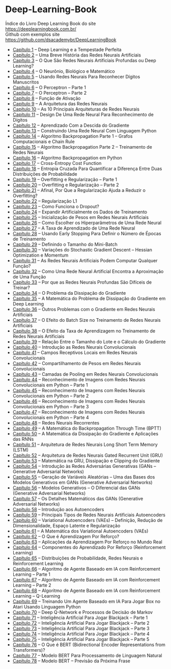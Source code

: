 # Deep-Learning-Book
 Índice do Livro Deep Learning Book do site https://deeplearningbook.com.br/ \
 Github com exemplos site https://github.com/dsacademybr/DeepLearningBook

* [Capítulo 1] – Deep Learning e a Tempestade Perfeita
* [Capítulo 2] – Uma Breve História das Redes Neurais Artificiais
* [Capítulo 3] – O Que São Redes Neurais Artificiais Profundas ou Deep Learning?
* [Capítulo 4] – O Neurônio, Biológico e Matemático
* [Capítulo 5] – Usando Redes Neurais Para Reconhecer Dígitos Manuscritos
* [Capítulo 6] – O Perceptron – Parte 1
* [Capítulo 7] – O Perceptron – Parte 2
* [Capítulo 8] – Função de Ativação
* [Capítulo 9] – A Arquitetura das Redes Neurais
* [Capítulo 10] – As 10 Principais Arquiteturas de Redes Neurais
* [Capítulo 11] – Design De Uma Rede Neural Para Reconhecimento de Dígitos
* [Capítulo 12] – Aprendizado Com a Descida do Gradiente
* [Capítulo 13] – Construindo Uma Rede Neural Com Linguagem Python
* [Capítulo 14] – Algoritmo Backpropagation Parte 1 – Grafos Computacionais e Chain Rule
* [Capítulo 15] – Algoritmo Backpropagation Parte 2 – Treinamento de Redes Neurais
* [Capítulo 16] – Algoritmo Backpropagation em Python
* [Capítulo 17] – Cross-Entropy Cost Function
* [Capítulo 18] – Entropia Cruzada Para Quantificar a Diferença Entre Duas Distribuições de Probabilidade
* [Capítulo 19] – Overfitting e Regularização – Parte 1
* [Capítulo 20] – Overfitting e Regularização – Parte 2
* [Capítulo 21] – Afinal, Por Que a Regularização Ajuda a Reduzir o Overfitting?
* [Capítulo 22] – Regularização L1
* [Capítulo 23] – Como Funciona o Dropout?
* [Capítulo 24] – Expandir Artificialmente os Dados de Treinamento
* [Capítulo 25] – Inicialização de Pesos em Redes Neurais Artificiais
* [Capítulo 26] – Como Escolher os Hiperparâmetros de Uma Rede Neural
* [Capítulo 27] – A Taxa de Aprendizado de Uma Rede Neural
* [Capítulo 28] – Usando Early Stopping Para Definir o Número de Épocas de Treinamento
* [Capítulo 29] – Definindo o Tamanho do Mini-Batch
* [Capítulo 30] – Variações do Stochastic Gradient Descent – Hessian Optimization e Momentum
* [Capítulo 31] – As Redes Neurais Artificiais Podem Computar Qualquer Função?
* [Capítulo 32] – Como Uma Rede Neural Artificial Encontra a Aproximação de Uma Função
* [Capítulo 33] – Por que as Redes Neurais Profundas São Difíceis de Treinar?
* [Capítulo 34] – O Problema da Dissipação do Gradiente
* [Capítulo 35] – A Matemática do Problema de Dissipação do Gradiente em Deep Learning
* [Capítulo 36] – Outros Problemas com o Gradiente em Redes Neurais Artificiais
* [Capítulo 37] – O Efeito do Batch Size no Treinamento de Redes Neurais Artificiais
* [Capítulo 38] – O Efeito da Taxa de Aprendizagem no Treinamento de Redes Neurais Artificiais
* [Capítulo 39] – Relação Entre o Tamanho do Lote e o Cálculo do Gradiente
* [Capítulo 40] – Introdução as Redes Neurais Convolucionais
* [Capítulo 41] – Campos Receptivos Locais em Redes Neurais Convolucionais
* [Capítulo 42] – Compartilhamento de Pesos em Redes Neurais Convolucionais
* [Capítulo 43] – Camadas de Pooling em Redes Neurais Convolucionais
* [Capítulo 44] – Reconhecimento de Imagens com Redes Neurais Convolucionais em Python – Parte 1
* [Capítulo 45] – Reconhecimento de Imagens com Redes Neurais Convolucionais em Python – Parte 2
* [Capítulo 46] – Reconhecimento de Imagens com Redes Neurais Convolucionais em Python – Parte 3
* [Capítulo 47] – Reconhecimento de Imagens com Redes Neurais Convolucionais em Python – Parte 4
* [Capítulo 48] – Redes Neurais Recorrentes
* [Capítulo 49] – A Matemática do Backpropagation Through Time (BPTT)
* [Capítulo 50] – A Matemática da Dissipação do Gradiente e Aplicações das RNNs
* [Capítulo 51] – Arquitetura de Redes Neurais Long Short Term Memory (LSTM)
* [Capítulo 52] – Arquitetura de Redes Neurais Gated Recurrent Unit (GRU)
* [Capítulo 53] – Matemática na GRU, Dissipação e Clipping do Gradiente
* [Capítulo 54] – Introdução às Redes Adversárias Generativas (GANs – Generative Adversarial Networks)
* [Capítulo 55] – Geração de Variáveis Aleatórias – Uma das Bases dos Modelos Generativos em GANs (Generative Adversarial Networks)
* [Capítulo 56] – Modelos Generativos – O Diferencial das GANs (Generative Adversarial Networks)
* [Capítulo 57] – Os Detalhes Matemáticos das GANs (Generative Adversarial Networks)
* [Capítulo 58] – Introdução aos Autoencoders
* [Capítulo 59] – Principais Tipos de Redes Neurais Artificiais Autoencoders
* [Capítulo 60] – Variational Autoencoders (VAEs) – Definição, Redução de Dimensionalidade, Espaço Latente e Regularização
* [Capítulo 61] – A Matemática dos Variational Autoencoders (VAEs)
* [Capítulo 62] – O Que é Aprendizagem Por Reforço?
* [Capítulo 63] – Aplicações da Aprendizagem Por Reforço no Mundo Real
* [Capítulo 64] – Componentes do Aprendizado Por Reforço (Reinforcement Learning)
* [Capítulo 65] – Distribuições de Probabilidade, Redes Neurais e Reinforcement Learning
* [Capítulo 66] – Algoritmo de Agente Baseado em IA com Reinforcement Learning – Parte 1
* [Capítulo 67] – Algoritmo de Agente Baseado em IA com Reinforcement Learning – Parte 2
* [Capítulo 68] – Algoritmo de Agente Baseado em IA com Reinforcement Learning – Q-Learning
* [Capítulo 69] – Treinando Um Agente Baseado em IA Para Jogar Box no Atari Usando Linguagem Python
* [Capítulo 70] – Deep Q-Network e Processos de Decisão de Markov
* [Capítulo 71] – Inteligência Artificial Para Jogar Blackjack – Parte 1
* [Capítulo 72] – Inteligência Artificial Para Jogar Blackjack – Parte 2
* [Capítulo 73] – Inteligência Artificial Para Jogar Blackjack – Parte 3
* [Capítulo 74] – Inteligência Artificial Para Jogar Blackjack – Parte 4
* [Capítulo 75] – Inteligência Artificial Para Jogar Blackjack – Parte 5
* [Capítulo 76] – O Que é BERT (Bidirectional Encoder Representations from Transformers)?
* [Capítulo 77] – Modelo BERT Para Processamento de Linguagem Natural
* [Capítulo 78] – Modelo BERT – Previsão da Próxima Frase

[Capítulo 1]: <https://deeplearningbook.com.br/deep-learning-a-tempestade-perfeita/>
[Capítulo 2]: <https://deeplearningbook.com.br/uma-breve-historia-das-redes-neurais-artificiais/>
[Capítulo 3]: <https://deeplearningbook.com.br/o-que-sao-redes-neurais-artificiais-profundas/>
[Capítulo 4]: <https://deeplearningbook.com.br/o-neuronio-biologico-e-matematico/>
[Capítulo 5]: <https://deeplearningbook.com.br/usando-redes-neurais-para-reconhecer-digitos-manuscritos/>
[Capítulo 6]: <https://deeplearningbook.com.br/o-perceptron-parte-1/>
[Capítulo 7]: <https://deeplearningbook.com.br/o-perceptron-parte-2/>
[Capítulo 8]: <https://deeplearningbook.com.br/funcao-de-ativacao/>
[Capítulo 9]: <https://deeplearningbook.com.br/a-arquitetura-das-redes-neurais/>
[Capítulo 10]: <https://deeplearningbook.com.br/as-10-principais-arquiteturas-de-redes-neurais/>
[Capítulo 11]: <https://deeplearningbook.com.br/construindo-uma-rede-neural-para-reconhecimento-de-digitos/>
[Capítulo 12]: <https://deeplearningbook.com.br/aprendizado-com-a-descida-do-gradiente/>
[Capítulo 13]: <https://deeplearningbook.com.br/construindo-uma-rede-neural-com-linguagem-python/>
[Capítulo 14]: <https://deeplearningbook.com.br/algoritmo-backpropagation-parte1-grafos-computacionais-e-chain-rule/>
[Capítulo 15]: <https://deeplearningbook.com.br/algoritmo-backpropagation-parte-2-treinamento-de-redes-neurais/>
[Capítulo 16]: <https://deeplearningbook.com.br/algoritmo-backpropagation-em-python/>
[Capítulo 17]: <https://deeplearningbook.com.br/cross-entropy-cost-function/>
[Capítulo 18]: <https://deeplearningbook.com.br/entropia-cruzada-para-quantificar-a-diferenca-entre-duas-distribuicoes-de-probabilidade/>
[Capítulo 19]: <https://deeplearningbook.com.br/overfitting-e-regularizacao-parte-1/>
[Capítulo 20]: <https://deeplearningbook.com.br/overfitting-e-regularizacao-parte-2/>
[Capítulo 21]: <https://deeplearningbook.com.br/afinal-por-que-a-regularizacao-ajuda-a-reduzir-o-overfitting/>
[Capítulo 22]: <https://deeplearningbook.com.br/capitulo-22-regularizacao-l1/>
[Capítulo 23]: <https://deeplearningbook.com.br/capitulo-23-como-funciona-o-dropout/>
[Capítulo 24]: <https://deeplearningbook.com.br/capitulo-24-expandir-artificialmente-os-dados-de-treinamento/>
[Capítulo 25]: <https://deeplearningbook.com.br/inicializacao-de-pesos-em-redes-neurais-artificiais/>
[Capítulo 26]: <https://deeplearningbook.com.br/capitulo-26-como-escolher-os-hiperparametros-de-uma-rede-neural/>
[Capítulo 27]: <https://deeplearningbook.com.br/a-taxa-de-aprendizado-de-uma-rede-neural/>
[Capítulo 28]: <https://deeplearningbook.com.br/usando-early-stopping-para-definir-o-numero-de-epocas-de-treinamento/>
[Capítulo 29]: <https://deeplearningbook.com.br/definindo-o-tamanho-do-mini-batch/>
[Capítulo 30]: <https://deeplearningbook.com.br/variacoes-do-stochastic-gradient-descent-hessian-optimization-e-momentum/>
[Capítulo 31]: <https://deeplearningbook.com.br/as-redes-neurais-artificiais-podem-computar-qualquer-funcao/>
[Capítulo 32]: <https://deeplearningbook.com.br/como-uma-rede-neural-artificial-encontra-a-aproximacao-de-uma-funcao/>
[Capítulo 33]: <https://deeplearningbook.com.br/por-que-as-redes-neurais-profundas-sao-dificeis-de-treinar/>
[Capítulo 34]: <https://deeplearningbook.com.br/o-problema-da-dissipacao-do-gradiente/>
[Capítulo 35]: <https://deeplearningbook.com.br/a-matematica-do-problema-de-dissipacao-do-gradiente-em-deep-learning/>
[Capítulo 36]: <https://deeplearningbook.com.br/outros-problemas-com-o-gradiente-em-redes-neurais-artificiais/>
[Capítulo 37]: <https://deeplearningbook.com.br/o-efeito-do-batch-size-no-treinamento-de-redes-neurais-artificiais/>
[Capítulo 38]: <https://deeplearningbook.com.br/o-efeito-da-taxa-de-aprendizagem-no-treinamento-de-redes-neurais-artificiais/>
[Capítulo 39]: <https://deeplearningbook.com.br/relacao-entre-o-tamanho-do-lote-e-o-calculo-do-gradiente/>
[Capítulo 40]: <https://deeplearningbook.com.br/introducao-as-redes-neurais-convolucionais/>
[Capítulo 41]: <https://deeplearningbook.com.br/campos-receptivos-locais-em-redes-neurais-convolucionais/>
[Capítulo 42]: <https://deeplearningbook.com.br/compartilhamento-de-pesos-em-redes-neurais-convolucionais/>
[Capítulo 43]: <https://deeplearningbook.com.br/camadas-de-pooling-em-redes-neurais-convolucionais/>
[Capítulo 44]: <https://deeplearningbook.com.br/reconhecimento-de-imagens-com-redes-neurais-convolucionais-em-python-parte-1/>
[Capítulo 45]: <https://deeplearningbook.com.br/reconhecimento-de-imagens-com-redes-neurais-convolucionais-em-python-parte-2/>
[Capítulo 46]: <https://deeplearningbook.com.br/reconhecimento-de-imagens-com-redes-neurais-convolucionais-em-python-parte-3/>
[Capítulo 47]: <https://deeplearningbook.com.br/reconhecimento-de-imagens-com-redes-neurais-convolucionais-em-python-parte-4/>
[Capítulo 48]: <https://deeplearningbook.com.br/redes-neurais-recorrentes/>
[Capítulo 49]: <https://deeplearningbook.com.br/a-matematica-do-backpropagation-through-time-bptt/>
[Capítulo 50]: <https://deeplearningbook.com.br/a-matematica-da-dissipacao-do-gradiente-e-aplicacoes-das-rnns/>
[Capítulo 51]: <https://deeplearningbook.com.br/arquitetura-de-redes-neurais-long-short-term-memory/>
[Capítulo 52]: <https://deeplearningbook.com.br/arquitetura-de-redes-neurais-gated-recurrent-unit-gru/>
[Capítulo 53]: <https://deeplearningbook.com.br/matematica-na-gru-dissipacao-e-clipping-do-gradiente/>
[Capítulo 54]: <https://deeplearningbook.com.br/introducao-as-redes-adversarias-generativas-gans-generative-adversarial-networks/>
[Capítulo 55]: <https://deeplearningbook.com.br/geracao-de-variaveis-aleatorias-uma-das-bases-dos-modelos-generativos-em-gans-generative-adversarial-networks/>
[Capítulo 56]: <https://deeplearningbook.com.br/modelos-generativos-o-diferencial-das-gans-generative-adversarial-networks/>
[Capítulo 57]: <https://deeplearningbook.com.br/os-detalhes-matematicos-das-gans-generative-adversarial-networks/>
[Capítulo 58]: <https://deeplearningbook.com.br/introducao-aos-autoencoders/>
[Capítulo 59]: <https://deeplearningbook.com.br/principais-tipos-de-redes-neurais-artificiais-autoencoders/>
[Capítulo 60]: <https://deeplearningbook.com.br/variational-autoencoders-vaes-definicao-reducao-de-dimensionalidade-espaco-latente-e-regularizacao/>
[Capítulo 61]: <https://deeplearningbook.com.br/a-matematica-dos-variational-autoencoders-vaes/>
[Capítulo 62]: <https://deeplearningbook.com.br/o-que-e-aprendizagem-por-reforco/>
[Capítulo 63]: <https://deeplearningbook.com.br/aplicacoes-da-aprendizagem-por-reforco-no-mundo-real/>
[Capítulo 64]: <https://deeplearningbook.com.br/componentes-do-aprendizado-por-reforco-reinforcement-learning/>
[Capítulo 65]: <https://deeplearningbook.com.br/distribuicoes-de-probabilidade-redes-neurais-e-reinforcement-learning/>
[Capítulo 66]: <https://deeplearningbook.com.br/algoritmo-de-agente-baseado-em-ia-com-reinforcement-learning-parte-1/>
[Capítulo 67]: <https://deeplearningbook.com.br/algoritmo-de-agente-baseado-em-ia-com-reinforcement-learning-parte-2/>
[Capítulo 68]: <https://deeplearningbook.com.br/algoritmo-de-agente-baseado-em-ia-com-reinforcement-learning-q-learning/>
[Capítulo 69]: <https://deeplearningbook.com.br/treinando-um-agente-baseado-em-ia-para-jogar-box-no-atari-usando-linguagem-python/>
[Capítulo 70]: <https://deeplearningbook.com.br/deep-q-network-e-processos-de-decisao-de-markov/>
[Capítulo 71]: <https://deeplearningbook.com.br/inteligencia-artificial-para-jogar-blackjack-parte-1/>
[Capítulo 72]: <https://deeplearningbook.com.br/inteligencia-artificial-para-jogar-blackjack-parte-2/>
[Capítulo 73]: <https://deeplearningbook.com.br/inteligencia-artificial-para-jogar-blackjack-parte-3/>
[Capítulo 74]: <https://deeplearningbook.com.br/inteligencia-artificial-para-jogar-blackjack-parte-4/>
[Capítulo 75]: <https://deeplearningbook.com.br/capitulo-75-inteligencia-artificial-para-jogar-blackjack-parte-5/>
[Capítulo 76]: <https://deeplearningbook.com.br/o-que-e-bert-bidirectional-encoder-representations-from-transformers/>
[Capítulo 77]: <https://deeplearningbook.com.br/modelo-bert-para-processamento-de-linguagem-natural/>
[Capítulo 78]: <https://deeplearningbook.com.br/modelo-bert-previsao-da-proxima-frase/>
